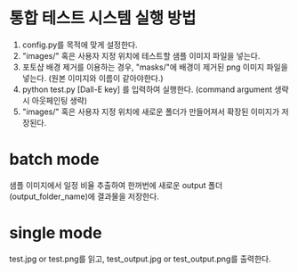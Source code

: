 # 통합 테스트 시스템 실행 방법
1. config.py를 목적에 맞게 설정한다.
2. "images/" 혹은 사용자 지정 위치에 테스트할 샘플 이미지 파일을 넣는다.
3. 포토샵 배경 제거를 이용하는 경우, "masks/"에 배경이 제거된 png 이미지 파일을 넣는다. (원본 이미지와 이름이 같아야한다.)
4. python test.py [Dall-E key] 를 입력하여 실행한다. (command argument 생략 시 아웃페인팅 생략)
5. "images/" 혹은 사용자 지정 위치에 새로운 폴더가 만들어져서 확장된 이미지가 저장된다.


# batch mode
샘플 이미지에서 일정 비율 추출하여 한꺼번에 새로운 output 폴더(output_folder_name)에 결과물을 저장한다.

# single mode
test.jpg or test.png를 읽고, test_output.jpg or test_output.png를 출력한다.
